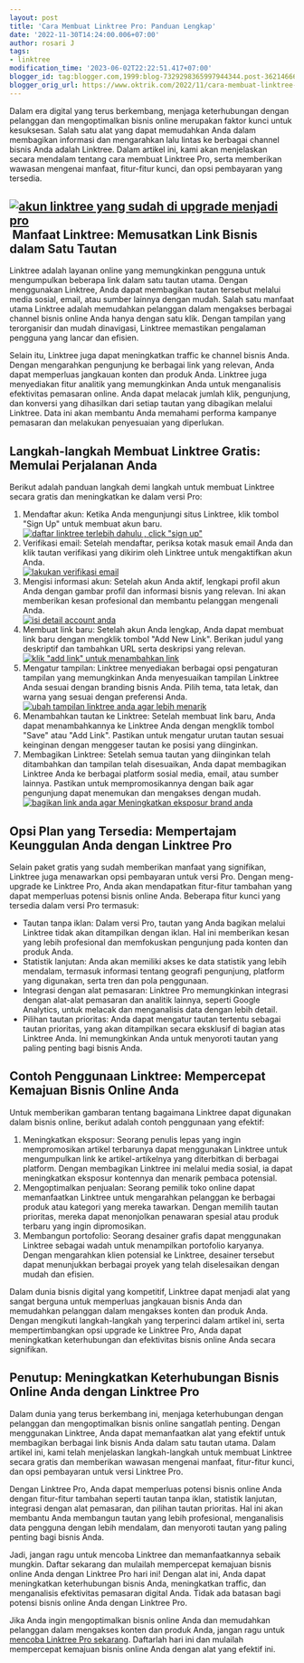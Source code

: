 ```yaml
---
layout: post
title: 'Cara Membuat Linktree Pro: Panduan Lengkap'
date: '2022-11-30T14:24:00.006+07:00'
author: rosari J
tags:
- linktree
modification_time: '2023-06-02T22:22:51.417+07:00'
blogger_id: tag:blogger.com,1999:blog-7329298365997944344.post-3621466659459253230
blogger_orig_url: https://www.oktrik.com/2022/11/cara-membuat-linktree-pro-panduan.html
---
```


Dalam era digital yang terus berkembang, menjaga keterhubungan dengan pelanggan dan mengoptimalkan bisnis online merupakan faktor kunci untuk kesuksesan. Salah satu alat yang dapat memudahkan Anda dalam membagikan informasi dan mengarahkan lalu lintas ke berbagai channel bisnis Anda adalah Linktree. Dalam artikel ini, kami akan menjelaskan secara mendalam tentang cara membuat Linktree Pro, serta memberikan wawasan mengenai manfaat, fitur-fitur kunci, dan opsi pembayaran yang tersedia.

[![akun linktree yang sudah di upgrade menjadi pro](https://blogger.googleusercontent.com/img/b/R29vZ2xl/AVvXsEgjkKtm2Wr4d-OxDM6lk6rEnIAAwws5_4XGhmLm8t_jhJlXSySFTOUJ7Uu7H_xKAZnOOAZoof1GtH877D17NZUNTaFvjy0vaCjqoqsslkHdEwNYwN3Fr43IWGmhu10E2yvJJEv5YIlDlTvRzipEpDR6rjxk9BDTNRfF-ZhDtzHAuwXrWrjoMXfRxN4KbA/w640-h314/Linktree%20Pro_3.jpg)](https://blogger.googleusercontent.com/img/b/R29vZ2xl/AVvXsEgjkKtm2Wr4d-OxDM6lk6rEnIAAwws5_4XGhmLm8t_jhJlXSySFTOUJ7Uu7H_xKAZnOOAZoof1GtH877D17NZUNTaFvjy0vaCjqoqsslkHdEwNYwN3Fr43IWGmhu10E2yvJJEv5YIlDlTvRzipEpDR6rjxk9BDTNRfF-ZhDtzHAuwXrWrjoMXfRxN4KbA/s1727/Linktree%20Pro_3.jpg)  
 Manfaat Linktree: Memusatkan Link Bisnis dalam Satu Tautan
----------------------------------------------------------

Linktree adalah layanan online yang memungkinkan pengguna untuk mengumpulkan beberapa link dalam satu tautan utama. Dengan menggunakan Linktree, Anda dapat membagikan tautan tersebut melalui media sosial, email, atau sumber lainnya dengan mudah. Salah satu manfaat utama Linktree adalah memudahkan pelanggan dalam mengakses berbagai channel bisnis online Anda hanya dengan satu klik. Dengan tampilan yang terorganisir dan mudah dinavigasi, Linktree memastikan pengalaman pengguna yang lancar dan efisien.

Selain itu, Linktree juga dapat meningkatkan traffic ke channel bisnis Anda. Dengan mengarahkan pengunjung ke berbagai link yang relevan, Anda dapat memperluas jangkauan konten dan produk Anda. Linktree juga menyediakan fitur analitik yang memungkinkan Anda untuk menganalisis efektivitas pemasaran online. Anda dapat melacak jumlah klik, pengunjung, dan konversi yang dihasilkan dari setiap tautan yang dibagikan melalui Linktree. Data ini akan membantu Anda memahami performa kampanye pemasaran dan melakukan penyesuaian yang diperlukan.

Langkah-langkah Membuat Linktree Gratis: Memulai Perjalanan Anda
----------------------------------------------------------------

Berikut adalah panduan langkah demi langkah untuk membuat Linktree secara gratis dan meningkatkan ke dalam versi Pro:

1. Mendaftar akun: Ketika Anda mengunjungi situs Linktree, klik tombol "Sign Up" untuk membuat akun baru.  
[![daftar linktree terlebih dahulu , click "sign up"](https://blogger.googleusercontent.com/img/b/R29vZ2xl/AVvXsEjdamsxulgwUdPzRyylo6Nh8Rz_M8_glojPM0prxP32OFukyDwdKDiacoIb0TvAjXux-GQTE7ud6ShKKgVg7eqxc-GV4_OUWvvyt6z5dASloBAlNbNgkjTA36aGythNR301T_mAtx2O2Hxj6K_VGOKVQDjufgu380uMkOQt4W0xmATaS16scb_ZeRleGg/w640-h274/signup.jpg)](https://blogger.googleusercontent.com/img/b/R29vZ2xl/AVvXsEjdamsxulgwUdPzRyylo6Nh8Rz_M8_glojPM0prxP32OFukyDwdKDiacoIb0TvAjXux-GQTE7ud6ShKKgVg7eqxc-GV4_OUWvvyt6z5dASloBAlNbNgkjTA36aGythNR301T_mAtx2O2Hxj6K_VGOKVQDjufgu380uMkOQt4W0xmATaS16scb_ZeRleGg/s2811/signup.jpg)
2. Verifikasi email: Setelah mendaftar, periksa kotak masuk email Anda dan klik tautan verifikasi yang dikirim oleh Linktree untuk mengaktifkan akun Anda.  
[![lakukan verifikasi email](https://blogger.googleusercontent.com/img/b/R29vZ2xl/AVvXsEhuVhpfGUFR0rfbPMVgWL9Fiaaf_TlrwzAa7S4ERFD-ujKlCM58PBeogvFe3W7Aj5YIpMpRHuvxekMb008_CYLLgOzdYvYD5ncj9392Ci42_ThiBwuXQdilqakiLD595vtxuWVNnSF0xAogcmNx7uHb6tQtXyMHMfi5fH3fsN1Ir-V2qJrxuOTdCm39Ig/w640-h316/verify.jpg)](https://blogger.googleusercontent.com/img/b/R29vZ2xl/AVvXsEhuVhpfGUFR0rfbPMVgWL9Fiaaf_TlrwzAa7S4ERFD-ujKlCM58PBeogvFe3W7Aj5YIpMpRHuvxekMb008_CYLLgOzdYvYD5ncj9392Ci42_ThiBwuXQdilqakiLD595vtxuWVNnSF0xAogcmNx7uHb6tQtXyMHMfi5fH3fsN1Ir-V2qJrxuOTdCm39Ig/s2427/verify.jpg)
3. Mengisi informasi akun: Setelah akun Anda aktif, lengkapi profil akun Anda dengan gambar profil dan informasi bisnis yang relevan. Ini akan memberikan kesan profesional dan membantu pelanggan mengenali Anda.  
[![isi detail account anda](https://blogger.googleusercontent.com/img/b/R29vZ2xl/AVvXsEinzax2714op_KzDEP5K3bvU3Zh7g7IGJOhi--SvfwJGtxd89-zudDjd9YhOQp9IFtHeby_ZiCmRcPV9FNJ0Nc4Dq4ubgxReuQzJnWfQ1gjqvqIYi1mG_7oGhEHiAIyaDMJ69OUJyZqFPGaJNeX_K6EXaBTimEkfqBFdKiJRctMmHMsqwdXA6cIKYJBEg/w640-h266/isidetail.jpg)](https://blogger.googleusercontent.com/img/b/R29vZ2xl/AVvXsEinzax2714op_KzDEP5K3bvU3Zh7g7IGJOhi--SvfwJGtxd89-zudDjd9YhOQp9IFtHeby_ZiCmRcPV9FNJ0Nc4Dq4ubgxReuQzJnWfQ1gjqvqIYi1mG_7oGhEHiAIyaDMJ69OUJyZqFPGaJNeX_K6EXaBTimEkfqBFdKiJRctMmHMsqwdXA6cIKYJBEg/s2891/isidetail.jpg)
4. Membuat link baru: Setelah akun Anda lengkap, Anda dapat membuat link baru dengan mengklik tombol "Add New Link". Berikan judul yang deskriptif dan tambahkan URL serta deskripsi yang relevan.  
[![klik "add link" untuk menambahkan link](https://blogger.googleusercontent.com/img/b/R29vZ2xl/AVvXsEi8Wm7BhQTyuuQBfS1I3Ehxr2AKXtxECqutIEZTawjOpKaMpcpeysy-b_xfEqpYhZ_u8G1-_7iTiCH0Rn5Fxlbe_HGktjt9MCAUYEFJ708c8jDDx4rv1HqPwkH9ZfSM0WdmhKArUuMHAQutcx9wFbq-G1y-cQ3wAmaO5GCB-GrS4ie0n4Akglk0SH3x1Q/w640-h300/addlink.jpg)](https://blogger.googleusercontent.com/img/b/R29vZ2xl/AVvXsEi8Wm7BhQTyuuQBfS1I3Ehxr2AKXtxECqutIEZTawjOpKaMpcpeysy-b_xfEqpYhZ_u8G1-_7iTiCH0Rn5Fxlbe_HGktjt9MCAUYEFJ708c8jDDx4rv1HqPwkH9ZfSM0WdmhKArUuMHAQutcx9wFbq-G1y-cQ3wAmaO5GCB-GrS4ie0n4Akglk0SH3x1Q/s2567/addlink.jpg)
5. Mengatur tampilan: Linktree menyediakan berbagai opsi pengaturan tampilan yang memungkinkan Anda menyesuaikan tampilan Linktree Anda sesuai dengan branding bisnis Anda. Pilih tema, tata letak, dan warna yang sesuai dengan preferensi Anda.  
[![ubah tampilan linktree anda agar lebih menarik](https://blogger.googleusercontent.com/img/b/R29vZ2xl/AVvXsEisd1U_C3iB-MR3gHmZ9Ao_8WJZN8oTZiBYdaOA5t79hm7ia1lt4tRd111uPu_gs9JPraFl3PcOGH5UcEE3gi_M2WtXpceFvXg0oK5PH748OGY_FPwxkhQuXicY-BR88LvWGeBhREptT23Zz4RVKYy3Ap1KI32qMCH_MeszwwsyMSkysiHFmjaemDOFoQ/w640-h288/tampilan.jpg)](https://blogger.googleusercontent.com/img/b/R29vZ2xl/AVvXsEisd1U_C3iB-MR3gHmZ9Ao_8WJZN8oTZiBYdaOA5t79hm7ia1lt4tRd111uPu_gs9JPraFl3PcOGH5UcEE3gi_M2WtXpceFvXg0oK5PH748OGY_FPwxkhQuXicY-BR88LvWGeBhREptT23Zz4RVKYy3Ap1KI32qMCH_MeszwwsyMSkysiHFmjaemDOFoQ/s2672/tampilan.jpg)
6. Menambahkan tautan ke Linktree: Setelah membuat link baru, Anda dapat menambahkannya ke Linktree Anda dengan mengklik tombol "Save" atau "Add Link". Pastikan untuk mengatur urutan tautan sesuai keinginan dengan menggeser tautan ke posisi yang diinginkan.
7. Membagikan Linktree: Setelah semua tautan yang diinginkan telah ditambahkan dan tampilan telah disesuaikan, Anda dapat membagikan Linktree Anda ke berbagai platform sosial media, email, atau sumber lainnya. Pastikan untuk mempromosikannya dengan baik agar pengunjung dapat menemukan dan mengakses dengan mudah.  
[![bagikan link anda agar Meningkatkan eksposur brand anda](https://blogger.googleusercontent.com/img/b/R29vZ2xl/AVvXsEiDU8g2D4jX-VI6vo-yjBd9lILYa-O55g2v4oHuCXx6FG-pEeHW5eBeIHbwcQ7uloTpDOoVQw8gqb2f_OetLIxB8Wyo_3zDyfiktNZtX9w6-emCJSwBLHUDc8S85veKBGwjEpAa61pDuPAgfsD3eg0Vt5E8hRf-pWyBFYE5t3XSMfd_MPWcsHg-Tbc4Aw/w630-h640/share.jpg)](https://blogger.googleusercontent.com/img/b/R29vZ2xl/AVvXsEiDU8g2D4jX-VI6vo-yjBd9lILYa-O55g2v4oHuCXx6FG-pEeHW5eBeIHbwcQ7uloTpDOoVQw8gqb2f_OetLIxB8Wyo_3zDyfiktNZtX9w6-emCJSwBLHUDc8S85veKBGwjEpAa61pDuPAgfsD3eg0Vt5E8hRf-pWyBFYE5t3XSMfd_MPWcsHg-Tbc4Aw/s1200/share.jpg)

Opsi Plan yang Tersedia: Mempertajam Keunggulan Anda dengan Linktree Pro
------------------------------------------------------------------------

Selain paket gratis yang sudah memberikan manfaat yang signifikan, Linktree juga menawarkan opsi pembayaran untuk versi Pro. Dengan meng-upgrade ke Linktree Pro, Anda akan mendapatkan fitur-fitur tambahan yang dapat memperluas potensi bisnis online Anda. Beberapa fitur kunci yang tersedia dalam versi Pro termasuk:

* Tautan tanpa iklan: Dalam versi Pro, tautan yang Anda bagikan melalui Linktree tidak akan ditampilkan dengan iklan. Hal ini memberikan kesan yang lebih profesional dan memfokuskan pengunjung pada konten dan produk Anda.
* Statistik lanjutan: Anda akan memiliki akses ke data statistik yang lebih mendalam, termasuk informasi tentang geografi pengunjung, platform yang digunakan, serta tren dan pola penggunaan.
* Integrasi dengan alat pemasaran: Linktree Pro memungkinkan integrasi dengan alat-alat pemasaran dan analitik lainnya, seperti Google Analytics, untuk melacak dan menganalisis data dengan lebih detail.
* Pilihan tautan prioritas: Anda dapat mengatur tautan tertentu sebagai tautan prioritas, yang akan ditampilkan secara eksklusif di bagian atas Linktree Anda. Ini memungkinkan Anda untuk menyoroti tautan yang paling penting bagi bisnis Anda.

Contoh Penggunaan Linktree: Mempercepat Kemajuan Bisnis Online Anda
-------------------------------------------------------------------

Untuk memberikan gambaran tentang bagaimana Linktree dapat digunakan dalam bisnis online, berikut adalah contoh penggunaan yang efektif:

1. Meningkatkan eksposur: Seorang penulis lepas yang ingin mempromosikan artikel terbarunya dapat menggunakan Linktree untuk mengumpulkan link ke artikel-artikelnya yang diterbitkan di berbagai platform. Dengan membagikan Linktree ini melalui media sosial, ia dapat meningkatkan eksposur kontennya dan menarik pembaca potensial.
2. Mengoptimalkan penjualan: Seorang pemilik toko online dapat memanfaatkan Linktree untuk mengarahkan pelanggan ke berbagai produk atau kategori yang mereka tawarkan. Dengan memilih tautan prioritas, mereka dapat menonjolkan penawaran spesial atau produk terbaru yang ingin dipromosikan.
3. Membangun portofolio: Seorang desainer grafis dapat menggunakan Linktree sebagai wadah untuk menampilkan portofolio karyanya. Dengan mengarahkan klien potensial ke Linktree, desainer tersebut dapat menunjukkan berbagai proyek yang telah diselesaikan dengan mudah dan efisien.

Dalam dunia bisnis digital yang kompetitif, Linktree dapat menjadi alat yang sangat berguna untuk memperluas jangkauan bisnis Anda dan memudahkan pelanggan dalam mengakses konten dan produk Anda. Dengan mengikuti langkah-langkah yang terperinci dalam artikel ini, serta mempertimbangkan opsi upgrade ke Linktree Pro, Anda dapat meningkatkan keterhubungan dan efektivitas bisnis online Anda secara signifikan.

Penutup: Meningkatkan Keterhubungan Bisnis Online Anda dengan Linktree Pro
--------------------------------------------------------------------------

Dalam dunia yang terus berkembang ini, menjaga keterhubungan dengan pelanggan dan mengoptimalkan bisnis online sangatlah penting. Dengan menggunakan Linktree, Anda dapat memanfaatkan alat yang efektif untuk membagikan berbagai link bisnis Anda dalam satu tautan utama. Dalam artikel ini, kami telah menjelaskan langkah-langkah untuk membuat Linktree secara gratis dan memberikan wawasan mengenai manfaat, fitur-fitur kunci, dan opsi pembayaran untuk versi Linktree Pro.

Dengan Linktree Pro, Anda dapat memperluas potensi bisnis online Anda dengan fitur-fitur tambahan seperti tautan tanpa iklan, statistik lanjutan, integrasi dengan alat pemasaran, dan pilihan tautan prioritas. Hal ini akan membantu Anda membangun tautan yang lebih profesional, menganalisis data pengguna dengan lebih mendalam, dan menyoroti tautan yang paling penting bagi bisnis Anda.

Jadi, jangan ragu untuk mencoba Linktree dan memanfaatkannya sebaik mungkin. Daftar sekarang dan mulailah mempercepat kemajuan bisnis online Anda dengan Linktree Pro hari ini! Dengan alat ini, Anda dapat meningkatkan keterhubungan bisnis Anda, meningkatkan traffic, dan menganalisis efektivitas pemasaran digital Anda. Tidak ada batasan bagi potensi bisnis online Anda dengan Linktree Pro.

Jika Anda ingin mengoptimalkan bisnis online Anda dan memudahkan pelanggan dalam mengakses konten dan produk Anda, jangan ragu untuk [mencoba Linktree Pro sekarang](https://linktr.ee/s/join-linktree-pro-for-free/). Daftarlah hari ini dan mulailah mempercepat kemajuan bisnis online Anda dengan alat yang efektif ini.

